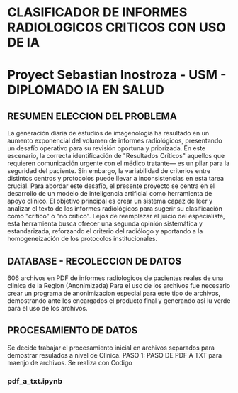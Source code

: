 # CLASIFICADOR DE INFORMES RADIOLOGICOS CRITICOS CON USO DE IA
# Proyect Sebastian Inostroza - USM - DIPLOMADO IA EN SALUD

## RESUMEN ELECCION DEL PROBLEMA ##
La generación diaria de estudios de imagenología ha resultado en un aumento exponencial del volumen de informes radiológicos, presentando un desafío operativo para su revisión oportuna y priorizada. En este escenario, la correcta identificación de 
"Resultados Críticos" aquellos que requieren comunicación urgente con el médico tratante— es un pilar para la seguridad del paciente. Sin embargo, la variabilidad de criterios entre distintos centros y protocolos puede llevar a inconsistencias en esta tarea crucial.
Para abordar este desafío, el presente proyecto se centra en el desarrollo de un modelo de inteligencia artificial como herramienta de apoyo clínico. El objetivo principal es crear un sistema capaz de leer y analizar el texto de los informes radiológicos para sugerir su clasificación como "crítico" o "no crítico". Lejos de reemplazar el juicio del especialista, esta herramienta busca ofrecer una segunda opinión sistemática y estandarizada, reforzando el criterio del radiólogo y aportando a la homogeneización de los protocolos institucionales.


## DATABASE - RECOLECCION DE DATOS
606 archivos en PDF de informes radiologicos de pacientes reales de una clinica de la Region (Anonimizada)
Para el uso de los archivos fue necesario crear un programa de anonimizacion especial para este tipo de archivos, demostrando ante los encargados el producto final y generando asi lu verde para el uso de los archivos.

## PROCESAMIENTO DE DATOS
Se decide trabajar el procesamiento inicial en archivos separados para demostrar resulados a nivel de Clinica.
PASO 1:
PASO DE PDF A TXT para maenjo de archivos. Se realiza con Codigo 

### pdf_a_txt.ipynb
